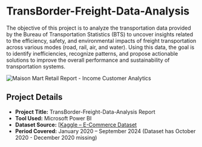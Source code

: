 # TransBorder-Freight-Data-Analysis
The objective of this project is to analyze the transportation data provided by the Bureau of Transportation Statistics (BTS) to uncover insights related to the efficiency, safety, and environmental impacts of freight transportation across various modes (road, rail, air, and water). Using this data, the goal is to identify inefficiencies, recognize patterns, and propose actionable solutions to improve the overall performance and sustainability of transportation systems.


![Maison Mart Retail Report - Income   Customer Analytics]([https://github.com/user-attachments/assets/83574e9d-ea0d-4b1b-881e-c4c15d78f095](https://github.com/ioakowuah/TransBorder-Freight-Data-Analysis/blob/main/DASHBOARD%20PICTURE.png))


##  Project Details

- **Project Title:** TransBorder-Freight-Data-Analysis Report   
- **Tool Used:** Microsoft Power BI  
- **Dataset Source:** [[Kaggle – E-Commerce Dataset](https://www.kaggle.com/datasets/carrie1/ecommerce-data](https://login.microsoftonline.com/4487b52f-f118-4830-b49d-3c298cb71075/oauth2/authorize?client%5Fid=00000003%2D0000%2D0ff1%2Dce00%2D000000000000&response%5Fmode=form%5Fpost&response%5Ftype=code%20id%5Ftoken&resource=00000003%2D0000%2D0ff1%2Dce00%2D000000000000&scope=openid&nonce=A56B9CB6100CF9B4863F3E1549D726842994612B736A642F%2D57CD344E22E143B2565B15BB618D58ED30C2240E88524A50C99967867EDD4188&redirect%5Furi=https%3A%2F%2Fazubiafrica%2Dmy%2Esharepoint%2Ecom%2F%5Fforms%2Fdefault%2Easpx&state=OD0w&claims=%7B%22id%5Ftoken%22%3A%7B%22xms%5Fcc%22%3A%7B%22values%22%3A%5B%22CP1%22%5D%7D%7D%7D&wsucxt=1&cobrandid=11bd8083%2D87e0%2D41b5%2Dbb78%2D0bc43c8a8e8a&client%2Drequest%2Did=6fc8b2a1%2D608f%2Dd000%2D5c89%2D2592369c6bb7))  
- **Period Covered:** January 2020 – September 2024  (Dataset has October 2020 - December 2020 missing)
